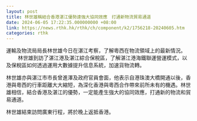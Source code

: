 ```yaml
---
layout: post
title: 林世雄稱結合香港湛江優勢達強大協同效應　打通新物流貿易通道
date: 2024-06-05 17:22:35.000000000 +08:00
link: https://news.rthk.hk/rthk/ch/component/k2/1756218-20240605.htm
categories: rthk
---
```


運輸及物流局局長林世雄今日在湛江考察，了解粵西在物流領域上的最新情況。
　　
林世雄到訪了湛江港及湛江綜合保稅區，了解湛江港海鐵聯運營運模式，以及保稅區如何透過運用大數據提升信息系統，加速貨物流轉。

林世雄亦與湛江市市長曾進澤及政府官員會面，他表示自港珠澳大橋開通以後，香港與粵西的行車距離大大縮短，為深化香港與粵西合作帶來前所未有的機遇。林世雄相信，結合香港及湛江的優勢，一定能產生強大的協同效應，打通新的物流和貿易通道。

林世雄結束訪問廣東行程，將於晚上返抵香港。
